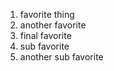 1. favorite thing 
1. another favorite
1. final favorite
  1. sub favorite
  1. another sub favorite
